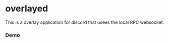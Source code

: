 # overlayed

This is a overlay application for discord that usees the local RPC websocket.

### Demo

